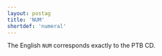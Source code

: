 ```yaml
---
layout: postag
title: 'NUM'
shortdef: 'numeral'
---
```


The English `NUM` corresponds exactly to the PTB CD.
<!-- Interlanguage links updated St lis 3 20:58:11 CET 2021 -->
